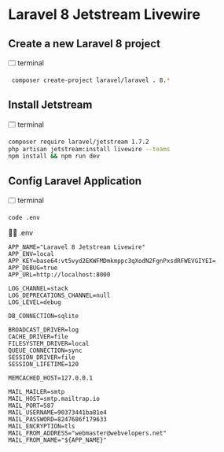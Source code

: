 # Laravel 8 Jetstream Livewire

## Create a new Laravel 8 project

🗔 terminal

```bash
 composer create-project laravel/laravel . 8.*
```

## Install Jetstream

🗔 terminal

```bash
composer require laravel/jetstream 1.7.2
php artisan jetstream:install livewire --teams
npm install && npm run dev
```

## Config Laravel Application

🗔 terminal

```bash
code .env
```

✍🏻 .env

```env
APP_NAME="Laravel 8 Jetstream Livewire"
APP_ENV=local
APP_KEY=base64:vt5vyd2EKWFMDmkmppc3qXodN2FgnPxsdRFWEVGIYEI=
APP_DEBUG=true
APP_URL=http://localhost:8000

LOG_CHANNEL=stack
LOG_DEPRECATIONS_CHANNEL=null
LOG_LEVEL=debug

DB_CONNECTION=sqlite

BROADCAST_DRIVER=log
CACHE_DRIVER=file
FILESYSTEM_DRIVER=local
QUEUE_CONNECTION=sync
SESSION_DRIVER=file
SESSION_LIFETIME=120

MEMCACHED_HOST=127.0.0.1

MAIL_MAILER=smtp
MAIL_HOST=smtp.mailtrap.io
MAIL_PORT=587
MAIL_USERNAME=90373441ba81e4
MAIL_PASSWORD=8247686f179633
MAIL_ENCRYPTION=tls
MAIL_FROM_ADDRESS="webmaster@webvelopers.net"
MAIL_FROM_NAME="${APP_NAME}"
```
